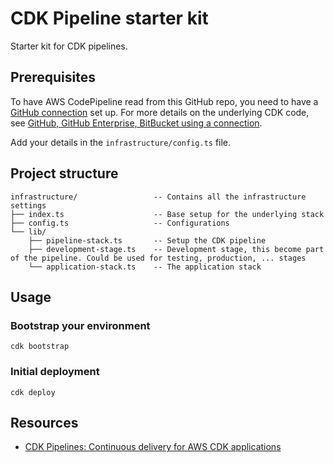 # CDK Pipeline starter kit

Starter kit for CDK pipelines.

## Prerequisites
To have AWS CodePipeline read from this GitHub repo, you need to have a [GitHub connection](https://docs.aws.amazon.com/codepipeline/latest/userguide/connections-github.html) set up. For more details on the underlying CDK code, see [GitHub, GitHub Enterprise, BitBucket using a connection](https://docs.aws.amazon.com/cdk/api/v2/docs/aws-cdk-lib.pipelines-readme.html#github-github-enterprise-bitbucket-using-a-connection).

Add your details in the `infrastructure/config.ts` file.

## Project structure
```
infrastructure/                 -- Contains all the infrastructure settings
├── index.ts                    -- Base setup for the underlying stack
├── config.ts                   -- Configurations
└── lib/
    ├── pipeline-stack.ts       -- Setup the CDK pipeline
    ├── development-stage.ts    -- Development stage, this become part of the pipeline. Could be used for testing, production, ... stages
    └── application-stack.ts    -- The application stack
```

## Usage
### Bootstrap your environment
```
cdk bootstrap
```

### Initial deployment
```
cdk deploy
```


## Resources
* [CDK Pipelines: Continuous delivery for AWS CDK applications](https://aws.amazon.com/blogs/developer/cdk-pipelines-continuous-delivery-for-aws-cdk-applications/)
